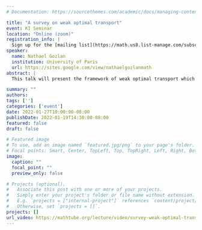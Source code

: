 ```yaml
---
# Documentation: https://sourcethemes.com/academic/docs/managing-content/

title: "A survey on weak optimal transport"
event: KI Seminar
location: "Online (zoom)"
registration_info: |
  Sign up for the [mailing list](https://math.us8.list-manage.com/subscribe/post?u=c9cc3beec9fa57d7299ac161c&id=845fe9abdc) to receive the connection details
speaker:
  name: Nathael Gozlan
  institution: University of Paris
  url: https://sites.google.com/view/nathaelgozlanmath
abstract: |
  This talk will present the framework of weak optimal transport which allows to incorporate more general penalizations on elementary mass transports. After recalling general duality results and different optimality criteria, we will focus on recent applications of weak optimal transport. We will see in particular how a weak variant of the squared Wasserstein distance can be used to characterize the Gaussian concentration of measure phenomenon for convex functions or to study the contraction properties of the Brenier map. If time permits we will also discuss a new variant of the weak transport problem which has applications in economy. Based on joint works with P. Chon\'{e}, M. Fathi, N. Juillet, F. Kramarz, M. Prod'homme, C. Roberto, P-M Samson, Y. Shu and P. Tetali.

summary: ""
authors: 
tags: ['']
categories: ['event']
date: 2022-01-27T10:00:00-08:00
publishDate: 2022-01-19T14:30:00-08:00
featured: false
draft: false

# Featured image
# To use, add an image named `featured.jpg/png` to your page's folder.
# Focal points: Smart, Center, TopLeft, Top, TopRight, Left, Right, BottomLeft, Bottom, BottomRight.
image:
  caption: ""
  focal_point: ""
  preview_only: false

# Projects (optional).
#   Associate this post with one or more of your projects.
#   Simply enter your project's folder or file name without extension.
#   E.g. `projects = ["internal-project"]` references `content/project/deep-learning/index.md`.
#   Otherwise, set `projects = []`.
projects: []
url_video: https://mathtube.org/lecture/video/survey-weak-optimal-transport
---
```

